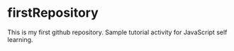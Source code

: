 # firstRepository
This is my first github repository. 
Sample tutorial activity for JavaScript self learning.
